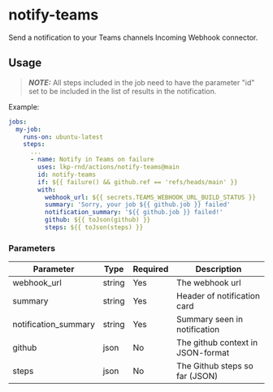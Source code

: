 # notify-teams

Send a notification to your Teams channels Incoming Webhook connector.

## Usage

> **_NOTE:_** All steps included in the job need to have the parameter "id" set to be included in the list of results in the notification.

Example:
```yaml
jobs:
  my-job:
    runs-on: ubuntu-latest
    steps:
      ...
      - name: Notify in Teams on failure
        uses: lkp-rnd/actions/notify-teams@main
        id: notify-teams
        if: ${{ failure() && github.ref == 'refs/heads/main' }}
        with:
          webhook_url: ${{ secrets.TEAMS_WEBHOOK_URL_BUILD_STATUS }}
          summary: 'Sorry, your job ${{ github.job }} failed'
          notification_summary: '${{ github.job }} failed!'
          github: ${{ toJson(github) }}
          steps: ${{ toJson(steps) }}
```
    
### Parameters

| Parameter            | Type   | Required | Description                       |
|----------------------|--------|----------|-----------------------------------|
| webhook_url          | string | Yes      | The webhook url                   |
| summary              | string | Yes      | Header of notification card       |
| notification_summary | string | Yes      | Summary seen in notification      |
| github               | json   | No       | The github context in JSON-format | 
| steps                | json   | No       | The Github steps so far (JSON)    | 
